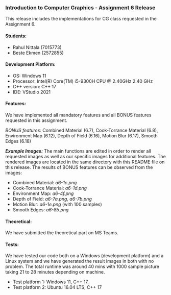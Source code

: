 ### Introduction to Computer Graphics - Assignment 6 Release

This release includes the implementations for CG class requested in the Assignment 6.

#### Students:

* Rahul Nittala (7015773)
* Beste Ekmen   (2572855)

#### Development Platform:

* OS: Windows 11
* Processor: Intel(R) Core(TM) i5-9300H CPU @ 2.40GHz 2.40 GHz
* C++ version: C++ 17
* IDE: VStudio 2021

#### Features:
We have implemented all mandatory features and all BONUS features requested in this assignment.

*BONUS features:* Combined Material (6.7), Cook-Torrance Material (6.8), Environment Map (6.12), Depth of Field (6.16), Motion Blur (6.17), Smooth Edges (6.18) 

***Example Images:*** The main functions are edited in order to render all requested images as well as our specific images for additional features. The rendered images are located in the same directory with this README file on this release. The results of BONUS features can be observed from the images:
- Combined Material: *a6-1c.png*
- Cook-Torrance Material: *a6-1d.png*
- Environment Map: *a6-4f.png*
- Depth of Field: *a6-7a.png, a6-7b.png*
- Motion Blur: *a6-1e.png* (with 100 samples)
- Smooth Edges: *a6-8b.png*

#### Theoretical:
We have submitted the theoretical part on MS Teams.

#### Tests:

We have tested our code both on a Windows (development platform) and a Linux system and we have generated the result images in both with no problem. The total runtime was around 40 mins with 1000 sample picture taking 21 to 28 minutes depending on machine.

* Test platform 1: Windows 11, C++ 17.
* Test platform 2: Ubuntu 16.04 LTS, C++ 17
